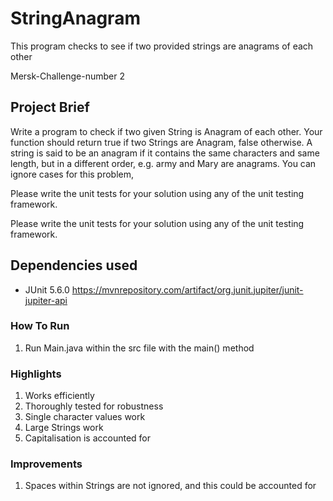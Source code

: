 # StringAnagram
This program checks to see if two provided strings are anagrams of each other


Mersk-Challenge-number 2
## Project Brief
Write a program to check if two given String is Anagram of each other. Your function should return true if two Strings are Anagram, false otherwise. A string is said to be an anagram if it contains the same characters and same length, but in a different order, e.g. army and Mary are anagrams. You can ignore cases for this problem,

Please write the unit tests for your solution using any of the unit testing framework.

Please write the unit tests for your solution using any of the unit testing framework.
## Dependencies used
* JUnit 5.6.0 https://mvnrepository.com/artifact/org.junit.jupiter/junit-jupiter-api

### How To Run
1. Run Main.java  within the src file with the main() method

### Highlights
1. Works efficiently
2. Thoroughly tested for robustness
3. Single character values work
4. Large Strings work
5. Capitalisation  is accounted for

### Improvements
1. Spaces within Strings are not ignored, and this could be accounted for
